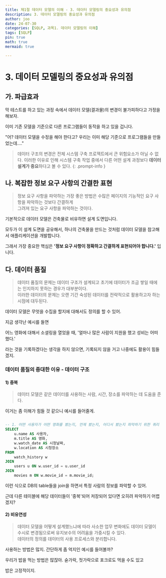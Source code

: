 ```yaml
---
title: 제1절 데이터 모델의 이해 - 3. 데이터 모델링의 중요성과 유의점
description: 3. 데이터 모델링의 중요성과 유의점
author: joo
date: 24-07-30
categories: [SQLP, 과목1. 데이터 모델링의 이해]
tags: [SQLP]
pin: true
math: true
mermaid: true

---
```


# 3. 데이터 모델링의 중요성과 유의점

## 가. 파급효과

막 테스트를 하고 있는 과정 속에서 데이터 모델(결과물)의 변경이 불가피하다고 가정을 해보자.

이미 기존 모델을 기준으로 다른 프로그램들이 동작을 하고 있을 겁니다.

"어? 데이터 모델을 수정을 해야 한다고? 우리는 이미 해당 기준으로 프로그램들을 만들었는데...."

> 데이터 구조의 변경은 전체 시스템 구축 프로젝트에서 큰 위험요소가 아닐 수 없다. 이러한 이유로 인해 시스템 구축 작업 중에서 다른 어떤 설계 과정보다 **데이터 설계가 중요**하다고 볼 수 있다.
{: .prompt-info }

## 나. 복잡한 정보 요구 사항의 간결한 표현

> 정보 요구 사항을 파악하는 가장 좋은 방법은 수많은 페이지의 기능적인 요구 사항을 파악하는 것보다 간결하게<br>
> 그려져 있는 요구 사항을 파악하는 것이다.

기본적으로 데이터 모델은 건축물로 비유하면 설계 도면입니다.

모두가 이 설계 도면을 공유해서, 하나의 건축물을 만드는 것처럼 데이터 모델을 참고해서 애플리케이션을 개발합니다.

그래서 가장 중요한 핵심은 **'정보 요구 사항이 정확하고 간결하게 표현되어야 합니다.'** 입니다.

## 다. 데이터 품질

> 데이터 품질의 문제는 데이터 구조가 설계되고 초기에 데이터가 조금 쌓일 때에는 인지하지 못하는 경우가 대부분이다.<br>
> 이러한 데이터의 문제는 오랜 기간 숙성된 데이터를 전략적으로 활용하고자 하는 시점에 대두된다.

데이터 모델은 무엇을 수집을 할지에 대해서도 정의를 할 수 있어.

지금 생각난 예시를 들면

어느 영화에 대해서 소셜링을 열었을 때, '얼마나 많은 사람이 지원을 했고 성비는 어떠했다.'

라는 것을 기록하겠다는 생각을 하지 않으면, 기록되지 않을 거고 나중에도 활용이 힘들겠지.

### 데이터 품질의 중대한 이유 - 데이터 구조

#### 1) 중복

> 데이터 모델은 같은 데이터를 사용하는 사람, 시간, 장소를 파악하는 데 도움을 준다.

이거는 좀 이해가 힘들 것 같으니 예시를 들어줄게.

```sql

-- 1. 어떤 사용자가 어떤 영화를 봤는지, 언제 봤는지, 어디서 봤는지 파악하기 위한 쿼리
SELECT 
    u.name AS 사용자,
    m.title AS 영화,
    w.watch_date AS 시청날짜,
    w.location AS 시청장소
FROM 
    watch_history w
JOIN 
    users u ON w.user_id = u.user_id
JOIN 
    movies m ON w.movie_id = m.movie_id;

```
이런 식으로 DB의 table들을 join을 하면서 특정 사람의 정보를 파악할 수 있어.

근데 다른 테이블에 해당 데이터들이 '중복'되어 저장되어 있다면 오히려 파악하기 어렵겠지?

#### 2) 비유연성

> 데이터 모델을 어떻게 설계했느냐에 따라 사소한 업무 변화에도 데이터 모델이 수시로 변경됨으로써 유지보수의 어려움을 가중시킬 수 있다.<br>
> 데이터의 정의를 데이터의 사용 프로세스와 분리합니다.

사용하는 방법은 많지. 간단하게 좀 억지인 예시를 들어볼까?

우리가 밥을 먹는 방법은 많잖아. 숟가락, 젓가락으로 포크로도 먹을 수도 있고

밥은 고정적이지. 
